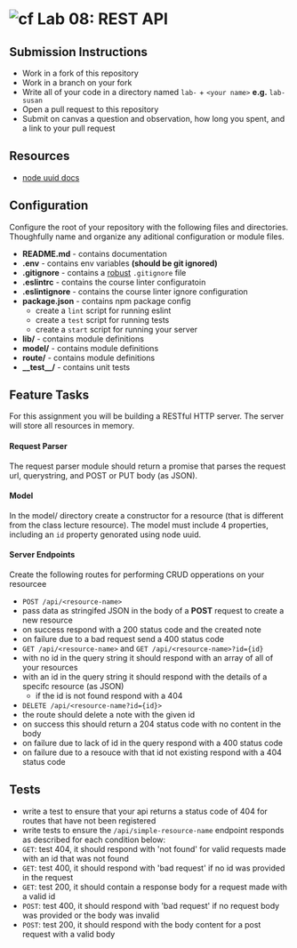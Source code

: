 ![cf](https://i.imgur.com/7v5ASc8.png) Lab 08: REST API
======

## Submission Instructions
* Work in a fork of this repository
* Work in a branch on your fork
* Write all of your code in a directory named `lab-` + `<your name>` **e.g.** `lab-susan`
* Open a pull request to this repository
* Submit on canvas a question and observation, how long you spent, and a link to your pull request

## Resources
* [node uuid docs](https://github.com/kelektiv/node-uuid)

## Configuration 
Configure the root of your repository with the following files and directories. Thoughfully name and organize any aditional configuration or module files.
* **README.md** - contains documentation
* **.env** - contains env variables **(should be git ignored)**
* **.gitignore** - contains a [robust](http://gitignore.io) `.gitignore` file 
* **.eslintrc** - contains the course linter configuratoin
* **.eslintignore** - contains the course linter ignore configuration
* **package.json** - contains npm package config
  * create a `lint` script for running eslint
  * create a `test` script for running tests
  * create a `start` script for running your server
* **lib/** - contains module definitions
* **model/** - contains module definitions
* **route/** - contains module definitions
* **\_\_test\_\_/** - contains unit tests

## Feature Tasks  
For this assignment you will be building a RESTful HTTP server. The server will store all resources in memory.

#### Request Parser
The request parser module should return a promise that parses the request url, querystring, and  POST or PUT body (as JSON).

#### Model
In the model/ directory create a constructor for a resource (that is different from the class lecture resource). The model must include 4 properties, including an `id` property genorated using node uuid.

#### Server Endpoints
Create the following routes for performing CRUD opperations on your resourcee
* `POST /api/<resource-name>` 
 * pass data as stringifed JSON in the body of a **POST** request to create a new resource
 * on success respond with a 200 status code and the created note 
 * on failure due to a bad request send a 400 status code
* `GET /api/<resource-name>` and `GET /api/<resource-name>?id={id}` 
 * with no id in the query string it should respond with an array of all of your resources
 * with an id in the query string it should respond with the details of a specifc resource (as JSON)
   * if the id is not found respond with a 404
* `DELETE /api/<resource-name?id={id}>` 
 * the route should delete a note with the given id 
 * on success this should return a 204 status code with no content in the body
 * on failure due to lack of id in the query respond with a 400 status code
 * on failure due to a resouce with that id not existing respond with a 404 status code

## Tests
* write a test to ensure that your api returns a status code of 404 for routes that have not been registered
* write tests to ensure the `/api/simple-resource-name` endpoint responds as described for each condition below:
 * `GET`: test 404, it should respond with 'not found' for valid requests made with an id that was not found
 * `GET`: test 400, it should respond with 'bad request' if no id was provided in the request
 * `GET`: test 200, it should contain a response body for a request made with a valid id
 * `POST`: test 400, it should respond with 'bad request' if no request body was provided or the body was invalid
 * `POST`: test 200, it should respond with the body content for a post request with a valid body
